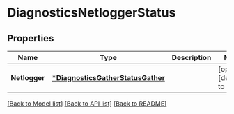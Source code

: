 # DiagnosticsNetloggerStatus

## Properties
Name | Type | Description | Notes
------------ | ------------- | ------------- | -------------
**Netlogger** | [***DiagnosticsGatherStatusGather**](DiagnosticsGatherStatusGather.md) |  | [optional] [default to null]

[[Back to Model list]](../README.md#documentation-for-models) [[Back to API list]](../README.md#documentation-for-api-endpoints) [[Back to README]](../README.md)


